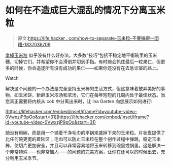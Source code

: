 # 如何在不造成巨大混乱的情况下分离玉米粒

> 原文:[https://life hacker . com/how-to-separate-玉米粒-不要搞得一团糟-1837036709](https://lifehacker.com/how-to-separate-corn-kernels-without-making-a-huge-mess-1837036709)

[拿掉玉米粒](https://lifehacker.com/make-a-golden-stock-out-of-corn-cobs-1827181520) 似乎没有什么好办法。大多数“技巧”包括不稳定地平衡碗里的玉米穗，切掉它们，并希望你不会滑倒并切到手指。有时碗会抓住最后一粒果仁，但更多的时候，你会追逐所有没有成功的果仁——如果你还没有在去急诊室的路上。

Watch

解决这个问题的一个办法是完全坚持玉米棒的生活方式，但这意味着放弃美好的事物，如玉米饼、新鲜玉米浓汤和浓汤，它们在每年短短的几周内处于最佳状态。当您真正需要将内核从 cob 中分离出来时，让 Ina Garten 向您展示如何进行:

 [https://lifehacker.com/embed/inset/iframe?id=youtube-video-0VwxzjP9pOo&start=31](https://lifehacker.com/embed/inset/iframe?id=youtube-video-0VwxzjP9pOo&start=31) 

她没有用碗，而是用一个铺着干净毛巾的平锅来盛掉下来的玉米粒。片状盘提供了比任何碗更宽的着陆区；毛巾可以防止玉米粒在整个创作过程中弹跳，稳定玉米棒，使切片更加安全，并且可以非常容易地将玉米转移到碗里或锅里。这是解决一个非常特殊——也非常恼人——的问题的完美方案，让你在还可以的时候出去，充分利用玉米季节。
